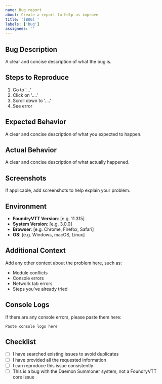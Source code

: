 ```yaml
---
name: Bug report
about: Create a report to help us improve
title: '[BUG] '
labels: ['bug']
assignees: ''
---
```


## Bug Description

A clear and concise description of what the bug is.

## Steps to Reproduce

1. Go to '...'
2. Click on '....'
3. Scroll down to '....'
4. See error

## Expected Behavior

A clear and concise description of what you expected to happen.

## Actual Behavior

A clear and concise description of what actually happened.

## Screenshots

If applicable, add screenshots to help explain your problem.

## Environment

- **FoundryVTT Version**: [e.g. 11.315]
- **System Version**: [e.g. 3.0.0]
- **Browser**: [e.g. Chrome, Firefox, Safari]
- **OS**: [e.g. Windows, macOS, Linux]

## Additional Context

Add any other context about the problem here, such as:

- Module conflicts
- Console errors
- Network tab errors
- Steps you've already tried

## Console Logs

If there are any console errors, please paste them here:

```
Paste console logs here
```

## Checklist

- [ ] I have searched existing issues to avoid duplicates
- [ ] I have provided all the requested information
- [ ] I can reproduce this issue consistently
- [ ] This is a bug with the Daemon Summoner system, not a FoundryVTT core issue
